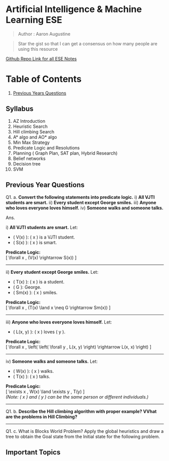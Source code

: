 # Artificial Intelligence & Machine Learning ESE 
> Author : Aaron Augustine

> Star the gist so that I can get a consensus on how many people are using this resource
> 
[Github Repo Link for all ESE Notes](https://github.com/ToothlessRider/Sem_3_Notes.git)

# Table of Contents
1. [Previous Years Questions](#previous-year-questions)


## Syllabus
1. AZ Introduction
2. Heuristic Search
3. Hill climbing Search
4. A* algo and AO* algo
5. Min Max Strategy
6. Predicate Logic and Resolutions
7. Planning ( Graph Plan, SAT plan, Hybrid Research)
8. Belief networks
9. Decision tree
10. SVM


## Previous Year Questions

Q1. a.  **Convert the following statements into predicate logic.**
i) **All VJTI students are smart.**
ii) **Every student except George smiles.**
iii) **Anyone who loves everyone loves himself.**
iv) **Someone walks and someone talks.**

Ans. 


i) **All VJTI students are smart.**
Let:
- \( V(x) \): \( x \) is a VJTI student.
- \( S(x) \): \( x \) is smart.

**Predicate Logic:**  
\[
\forall x \, (V(x) \rightarrow S(x))
\]

---

ii) **Every student except George smiles.**
Let:
- \( T(x) \): \( x \) is a student.
- \( G \): George.
- \( Sm(x) \): \( x \) smiles.

**Predicate Logic:**  
\[
\forall x \, (T(x) \land x \neq G \rightarrow Sm(x))
\]

---

 iii) **Anyone who loves everyone loves himself.**
Let:
- \( L(x, y) \): \( x \) loves \( y \).

**Predicate Logic:**  
\[
\forall x \, \left( \left( \forall y \, L(x, y) \right) \rightarrow L(x, x) \right)
\]

---

iv) **Someone walks and someone talks.**
Let:
- \( W(x) \): \( x \) walks.
- \( T(x) \): \( x \) talks.

**Predicate Logic:**  
\[
\exists x \, W(x) \land \exists y \, T(y)
\]  
*(Note: \( x \) and \( y \) can be the same person or different individuals.)*

--- 


Q1. b. **Describe the Hill climbing algorithm with proper example? VVhat are the problems in Hill Climbing?**



--- 

Q1. c. What is Blocks World Problem? Apply the global heuristics and draw a tree to obtain the Goal state from the Initial state for the
following problem.



## Important Topics

